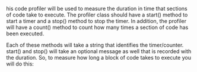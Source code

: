 his code profiler will be used to measure the duration in time that sections of code take to execute. The profiler class should have a start() method to start a timer and a stop() method to stop the timer. In addition, the profiler will have a count() method to count how many times a section of code has been executed.

Each of these methods will take a string that identifies the timer/counter. start() and stop() will take an optional message as well that is recorded with the duration. So, to measure how long a block of code takes to execute you will do this:
